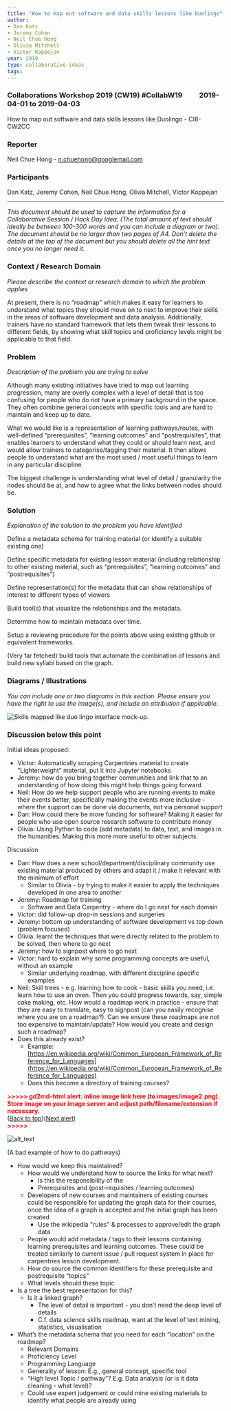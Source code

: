 ```yaml
---
title: "How to map out software and data skills lessons like Duolingo"
author:
- Dan Katz
- Jeremy Cohen
- Neil Chue Hong
- Olivia Mitchell
- Victor Koppejan
year: 2019
type: collaborative-ideas
tags:
---
```

### Collaborations Workshop 2019 (CW19) #CollabW19          2019-04-01 to 2019-04-03

How to map out software and data skills lessons like Duolingo - CI8-CW2CC


### **Reporter**

Neil Chue Hong - n.chuehong@googlemail.com


### **Participants**

Dan Katz, Jeremy Cohen, Neil Chue Hong, Olivia Mitchell, Victor Koppejan



---


_This document should be used to capture the information for a Collaborative Session / Hack Day Idea. (The total amount of text should ideally be between 100-300 words and you can include a diagram or two). The document should be no larger than two pages of A4. Don’t delete the details at the top of the document but you should delete all the hint text once you no longer need it._


### **Context / Research Domain**

_Please describe the context or research domain to which the problem applies_

At present, there is no “roadmap” which makes it easy for learners to understand what topics they should move on to next to improve their skills in the areas of software development and data analysis. Additionally, trainers have no standard framework that lets them tweak their lessons to different fields, by showing what skill topics and proficiency levels might be applicable to that field.


### **Problem**

_Description of the problem you are trying to solve_

Although many existing initiatives have tried to map out learning progression, many are overly complex with a level of detail that is too confusing for people who do not have a primary background in the space. They often combine general concepts with specific tools and are hard to maintain and keep up to date.

What we would like is a representation of learning pathways/routes, with well-defined “prerequisites”, “learning outcomes” and “postrequisites”, that enables learners to understand what they could or should learn next, and would allow trainers to categorise/tagging their material. It then allows people to understand what are the most used / most useful things to learn in any particular discipline

The biggest challenge is understanding what level of detail / granularity the nodes should be at, and how to agree what the links between nodes should be.


### **Solution**

_Explanation of the solution to the problem you have identified_

Define a metadata schema for training material (or identify a suitable existing one)

Define specific metadata for existing lesson material (including relationship to other existing material, such as “prerequisites”, “learning outcomes” and “postrequisites”)

Define representation(s) for the metadata that can show relationships of interest to different types of viewers

Build tool(s) that visualize the relationships and the metadata. 

Determine how to maintain metadata over time.

Setup a reviewing procedure for the points above using existing github or equivalent frameworks.

(Very far fetched) build tools that automate the combination of lessons and build new syllabi based on the graph.


### **Diagrams / Illustrations**

_You can include one or two diagrams in this section. Please ensure you have the right to use the image(s), and include an attribution if applicable._


![Skills mapped like duo lingo interface mock-up.](../images/cw19-duo-lino.jpg)



### Discussion below this point

Initial ideas proposed:



*   Victor: Automatically scraping Carpentries material to create “Lighterweight” material, put it into Jupyter notebooks
*   Jeremy: how do you bring together communities and link that to an understanding of how doing this might help things going forward
*   Neil: How do we help support people who are running events to make their events better, specifically making the events more inclusive - where the support can be done via documents, not via personal support
*   Dan: How could there be more funding for software? Making it easier for people who use open source research software to contribute money
*   Olivia: Using Python to code (add metadata) to data, text, and images in the humanities. Making this more more useful to other subjects.

Discussion



*   Dan: How does a new school/department/disciplinary community use existing material produced by others and adapt it / make it relevant with the minimum of effort
    *   Similar to Olivia - by trying to make it easier to apply the techniques developed in one area to another
*   Jeremy: Roadmap for training
    *   Software and Data Carpentry - where do I go next for each domain
*   Victor: did follow-up drop-in sessions and surgeries
*   Jeremy: bottom up understanding of software development vs top down (problem focused)
*   Olivia: learnt the techniques that were directly related to the problem to be solved, then where to go next
*   Jeremy: how to signpost where to go next
*   Victor: hard to explain why some programming concepts are useful, without an example
    *   Similar underlying roadmap, with different discipline specific examples
*   Neil: Skill trees - e.g. learning how to cook - basic skills you need, i.e. learn how to use an oven. Then you could progress towards, say, simple cake making, etc. How would a roadmap work in practice - ensure that they are easy to translate, easy to signpost (can you easily recognise where you are on a roadmap?). Can we ensure these roadmaps are not too expensive to maintain/update? How would you create and design such a roadmap?
*   Does this already exist? 
    *   Example: [https://en.wikipedia.org/wiki/Common_European_Framework_of_Reference_for_Languages](https://en.wikipedia.org/wiki/Common_European_Framework_of_Reference_for_Languages)
    *   Does this become a directory of training courses?



<p id="gdcalert2" ><span style="color: red; font-weight: bold">>>>>>  gd2md-html alert: inline image link here (to images/image2.png). Store image on your image server and adjust path/filename/extension if necessary. </span><br>(<a href="#">Back to top</a>)(<a href="#gdcalert3">Next alert</a>)<br><span style="color: red; font-weight: bold">>>>>> </span></p>


![alt_text](images/image2.png "image_tooltip")


(A bad example of how to do pathways)



*   How would we keep this maintained?
    *   How would we understand how to source the links for what next?
        *   Is this the responsibility of the 
        *   Prerequisites and (post-requisites / learning outcomes)
    *   Developers of new courses and maintainers of existing courses could be responsible for updating the graph data for their courses, once the idea of a graph is accepted and the initial graph has been created
        *   Use the wikipedia "rules" & processes to approve/edit the graph data 
    *   People would add metadata / tags to their lessons containing learning prerequisites and learning outcomes. These could be treated similarly to current issue / pull request system in place for carpentries lesson development.
    *   How do source the common identifiers for these prerequisite and postrequisite “topics”
    *   What levels should these topic 
*   Is a tree the best representation for this?
    *   Is it a linked graph?
        *   The level of detail is important - you don’t need the deep level of details
        *   C.f. data science skills roadmap, want at the level of text mining, statistics, visualisation
*   What’s the metadata schema that you need for each “location” on the roadmap?
    *   Relevant Domains
    *   Proficiency Level
    *   Programming Language
    *   Generality of lesson: E.g., general concept, specific tool
    *   “High level Topic / pathway”? E.g. Data analysis (or is it data cleaning - what level)?
    *   Could use expert judgement or could mine existing materials to identify what people are already using

